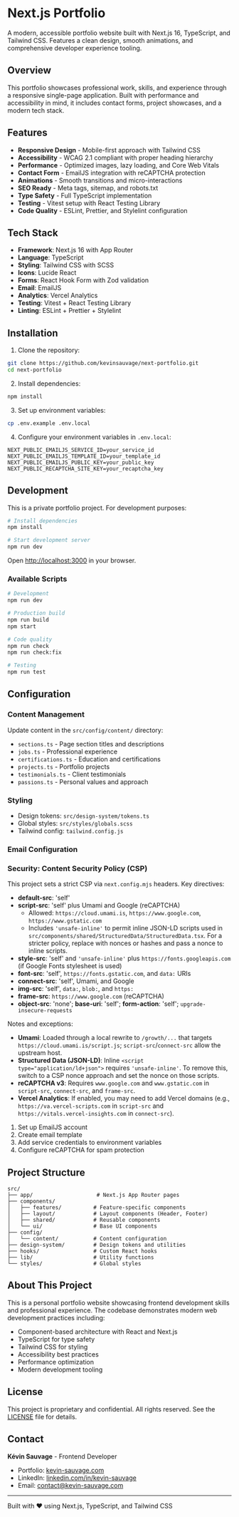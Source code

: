 # Next.js Portfolio

A modern, accessible portfolio website built with Next.js 16, TypeScript, and Tailwind CSS. Features a clean design, smooth animations, and comprehensive developer experience tooling.

## Overview

This portfolio showcases professional work, skills, and experience through a responsive single-page application. Built with performance and accessibility in mind, it includes contact forms, project showcases, and a modern tech stack.

## Features

- **Responsive Design** - Mobile-first approach with Tailwind CSS
- **Accessibility** - WCAG 2.1 compliant with proper heading hierarchy
- **Performance** - Optimized images, lazy loading, and Core Web Vitals
- **Contact Form** - EmailJS integration with reCAPTCHA protection
- **Animations** - Smooth transitions and micro-interactions
- **SEO Ready** - Meta tags, sitemap, and robots.txt
- **Type Safety** - Full TypeScript implementation
- **Testing** - Vitest setup with React Testing Library
- **Code Quality** - ESLint, Prettier, and Stylelint configuration

## Tech Stack

- **Framework**: Next.js 16 with App Router
- **Language**: TypeScript
- **Styling**: Tailwind CSS with SCSS
- **Icons**: Lucide React
- **Forms**: React Hook Form with Zod validation
- **Email**: EmailJS
- **Analytics**: Vercel Analytics
- **Testing**: Vitest + React Testing Library
- **Linting**: ESLint + Prettier + Stylelint

## Installation

1. Clone the repository:

```bash
git clone https://github.com/kevinsauvage/next-portfolio.git
cd next-portfolio
```

2. Install dependencies:

```bash
npm install
```

3. Set up environment variables:

```bash
cp .env.example .env.local
```

4. Configure your environment variables in `.env.local`:

```env
NEXT_PUBLIC_EMAILJS_SERVICE_ID=your_service_id
NEXT_PUBLIC_EMAILJS_TEMPLATE_ID=your_template_id
NEXT_PUBLIC_EMAILJS_PUBLIC_KEY=your_public_key
NEXT_PUBLIC_RECAPTCHA_SITE_KEY=your_recaptcha_key
```

## Development

This is a private portfolio project. For development purposes:

```bash
# Install dependencies
npm install

# Start development server
npm run dev
```

Open [http://localhost:3000](http://localhost:3000) in your browser.

### Available Scripts

```bash
# Development
npm run dev

# Production build
npm run build
npm start

# Code quality
npm run check
npm run check:fix

# Testing
npm run test
```

## Configuration

### Content Management

Update content in the `src/config/content/` directory:

- `sections.ts` - Page section titles and descriptions
- `jobs.ts` - Professional experience
- `certifications.ts` - Education and certifications
- `projects.ts` - Portfolio projects
- `testimonials.ts` - Client testimonials
- `passions.ts` - Personal values and approach

### Styling

- Design tokens: `src/design-system/tokens.ts`
- Global styles: `src/styles/globals.scss`
- Tailwind config: `tailwind.config.js`

### Email Configuration

### Security: Content Security Policy (CSP)

This project sets a strict CSP via `next.config.mjs` headers. Key directives:

- **default-src**: 'self'
- **script-src**: 'self' plus Umami and Google (reCAPTCHA)
  - Allowed: `https://cloud.umami.is`, `https://www.google.com`, `https://www.gstatic.com`
  - Includes `'unsafe-inline'` to permit inline JSON-LD scripts used in `src/components/shared/StructuredData/StructuredData.tsx`. For a stricter policy, replace with nonces or hashes and pass a nonce to inline scripts.
- **style-src**: 'self' and `'unsafe-inline'` plus `https://fonts.googleapis.com` (if Google Fonts stylesheet is used)
- **font-src**: 'self', `https://fonts.gstatic.com`, and `data:` URIs
- **connect-src**: 'self', Umami, and Google
- **img-src**: 'self', `data:`, `blob:`, and `https:`
- **frame-src**: `https://www.google.com` (reCAPTCHA)
- **object-src**: 'none'; **base-uri**: 'self'; **form-action**: 'self'; `upgrade-insecure-requests`

Notes and exceptions:

- **Umami**: Loaded through a local rewrite to `/growth/...` that targets `https://cloud.umami.is/script.js`; `script-src`/`connect-src` allow the upstream host.
- **Structured Data (JSON-LD)**: Inline `<script type="application/ld+json">` requires `'unsafe-inline'`. To remove this, switch to a CSP nonce approach and set the nonce on those scripts.
- **reCAPTCHA v3**: Requires `www.google.com` and `www.gstatic.com` in `script-src`, `connect-src`, and `frame-src`.
- **Vercel Analytics**: If enabled, you may need to add Vercel domains (e.g., `https://va.vercel-scripts.com` in `script-src` and `https://vitals.vercel-insights.com` in `connect-src`).

1. Set up EmailJS account
2. Create email template
3. Add service credentials to environment variables
4. Configure reCAPTCHA for spam protection

## Project Structure

```
src/
├── app/                    # Next.js App Router pages
├── components/
│   ├── features/          # Feature-specific components
│   ├── layout/            # Layout components (Header, Footer)
│   ├── shared/            # Reusable components
│   └── ui/                # Base UI components
├── config/
│   └── content/           # Content configuration
├── design-system/         # Design tokens and utilities
├── hooks/                 # Custom React hooks
├── lib/                   # Utility functions
└── styles/                # Global styles
```

## About This Project

This is a personal portfolio website showcasing frontend development skills and professional experience. The codebase demonstrates modern web development practices including:

- Component-based architecture with React and Next.js
- TypeScript for type safety
- Tailwind CSS for styling
- Accessibility best practices
- Performance optimization
- Modern development tooling

## License

This project is proprietary and confidential. All rights reserved. See the [LICENSE](LICENSE) file for details.

## Contact

**Kévin Sauvage** - Frontend Developer

- Portfolio: [kevin-sauvage.com](https://www.kevin-sauvage.com/)
- LinkedIn: [linkedin.com/in/kevin-sauvage](https://www.linkedin.com/in/kevin-sauvage/)
- Email: [contact@kevin-sauvage.com](mailto:contact@kevin-sauvage.com)

---

Built with ❤️ using Next.js, TypeScript, and Tailwind CSS
